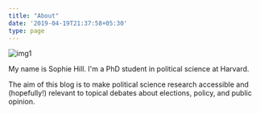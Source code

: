 ```yaml
---
title: "About"
date: '2019-04-19T21:37:58+05:30'
type: page
---
```


![img1](/images/header_image.png)


My name is Sophie Hill. I'm a PhD student in political science at Harvard.

The aim of this blog is to make political science research accessible and (hopefully!) relevant to topical debates about elections, policy, and public opinion.


